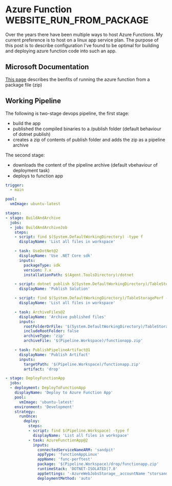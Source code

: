 # Azure Function WEBSITE_RUN_FROM_PACKAGE
Over the years there have been multiple ways to host Azure Functions. My current preference is to host on a linux app service plan. The purpose of this post is to describe configuration I've found to be optimal for building and deploying azure function code into such an app.

## Microsoft Documentation
[This page](https://learn.microsoft.com/en-us/azure/azure-functions/run-functions-from-deployment-package) describes the benfits of running the azure function from a package file (zip)

## Working Pipeline
The following is two-stage devops pipeline, the first stage:

+ build the app
+ published the compiled binaries to a /publish folder (default behaviour of dotnet publish)
+ creates a zip of contents of publish folder and adds the zip as a pipeline archive

The second stage:

+ downloads the content of the pipeline archive (default vbehaviour of deployment task)
+ deploys to function app

```yaml
trigger:
  - main

pool:
  vmImage: ubuntu-latest

stages:
- stage: BuildAndArchive
  jobs:
  - job: BuildAndArchiveJob
    steps:
    - script: find $(System.DefaultWorkingDirectory) -type f
      displayName: 'List all files in workspace'

    - task: UseDotNet@2
      displayName: 'Use .NET Core sdk'
      inputs:
        packageType: sdk
        version: 7.x
        installationPath: $(Agent.ToolsDirectory)/dotnet

    - script: dotnet publish $(System.DefaultWorkingDirectory)/TableStoragePerf/TableStoragePerf.AzFunc/TableStoragePerf.AzFunc.csproj --configuration Release
      displayName: 'Publish Solution'

    - script: find $(System.DefaultWorkingDirectory)/TableStoragePerf -type f
      displayName: 'List all files in workspace'

    - task: ArchiveFiles@2
      displayName: 'Archive published files'
      inputs:
        rootFolderOrFile: '$(System.DefaultWorkingDirectory)/TableStoragePerf/TableStoragePerf.AzFunc/bin/Release/net7.0/publish' 
        includeRootFolder: false
        archiveType: 'zip'
        archiveFile: '$(Pipeline.Workspace)/functionapp.zip'

    - task: PublishPipelineArtifact@1
      displayName: 'Publish Artifact'
      inputs:
        targetPath: '$(Pipeline.Workspace)/functionapp.zip'
        artifact: 'drop'

- stage: DeployFunctionApp
  jobs:
  - deployment: DeployToFunctionApp
    displayName: 'Deploy to Azure Function App'
    pool:
      vmImage: 'ubuntu-latest'
    environment: 'Development'
    strategy:
      runOnce:
        deploy:
          steps:
          - script: find $(Pipeline.Workspace) -type f
            displayName: 'List all files in workspace'
          - task: AzureFunctionApp@2
            inputs:
              connectedServiceNameARM: 'sandpit'
              appType: 'functionAppLinux'
              appName: 'func-perftest'
              package: '$(Pipeline.Workspace)/drop/functionapp.zip'
              runtimeStack: 'DOTNET-ISOLATED|7.0'
              appSettings: '-AzureWebJobsStorage__accountName "storsandpit02" -WEBSITE_RUN_FROM_PACKAGE "1" -FUNCTIONS_EXTENSION_VERSION "~4"'
              deploymentMethod: 'auto'
```